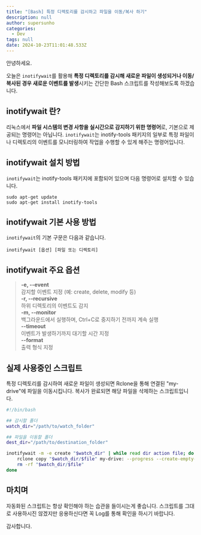 ```yaml
---
title: "[Bash] 특정 디렉토리를 감시하고 파일을 이동/복사 하기"
description: null
author: supersunho
categories:
  - Dev
tags: null
date: 2024-10-23T11:01:48.533Z
---
```

안녕하세요.

오늘은 `inotifywait`를 활용해 **특정 디렉토리를 감시해 새로운 파일이 생성되거나 이동/복사된 경우 새로운 이벤트를 발생**시키는 간단한 Bash 스크립트를 작성해보도록 하겠습니다. 
## inotifywait 란?

리눅스에서 **파일 시스템의 변경 사항을 실시간으로 감지하기 위한 명령어**로, 기본으로 제공되는 명령어는 아닙니다. `inotifywait`는 inotify-tools 패키지의 일부로 특정 파일이나 디렉토리의 이벤트를 모니터링하여 작업을 수행할 수 있게 해주는 명령어입니다.

## inotifywait 설치 방법

`inotifywait`는 inotify-tools 패키지에 포함되어 있으며 다음 명령어로 설치할 수 있습니다.

```shell
sudo apt-get update
sudo apt-get install inotify-tools
```

## inotifywait 기본 사용 방법

`inotifywait`의 기본 구문은 다음과 같습니다.

```shell
inotifywait [옵션] [파일 또는 디렉토리]
```

## inotifywait 주요 옵션

>**-e, --event**
<br />감지할 이벤트 지정 (예: create, delete, modify 등)
<br />**-r, --recursive**
<br />하위 디렉토리의 이벤트도 감지
<br />**-m, --monitor**
<br />백그라운드에서 실행하며, Ctrl+C로 중지하기 전까지 계속 실행
<br />**--timeout**
<br />이벤트가 발생하기까지 대기할 시간 지정
<br />**--format**
<br />출력 형식 지정

## 실제 사용중인 스크립트

특정 디렉토리를 감시하여 새로운 파일이 생성되면 Rclone을 통해 연결된 "my-drive"에 파일을 이동시킵니다. 복사가 완료되면 해당 파일을 삭제하는 스크립트입니다.

```bash
#!/bin/bash

## 감시할 폴더
watch_dir="/path/to/watch_folder"

## 파일을 이동할 폴더
dest_dir="/path/to/destination_folder"

inotifywait -m -e create "$watch_dir" | while read dir action file; do
    rclone copy "$watch_dir/$file" my-drive: --progress --create-empty-src-dirs --fast-list --retries 3 --transfers 4 --multi-thread-streams 4 -vv
    rm -rf "$watch_dir/$file"
done
```

## 마치며

자동화된 스크립트는 항상 확인해야 하는 습관을 들이시는게 좋습니다. 스크립트를 그대로 사용하시진 않겠지만 응용하신다면 꼭 Log를 통해 확인을 하시기 바랍니다.

 
감사합니다.